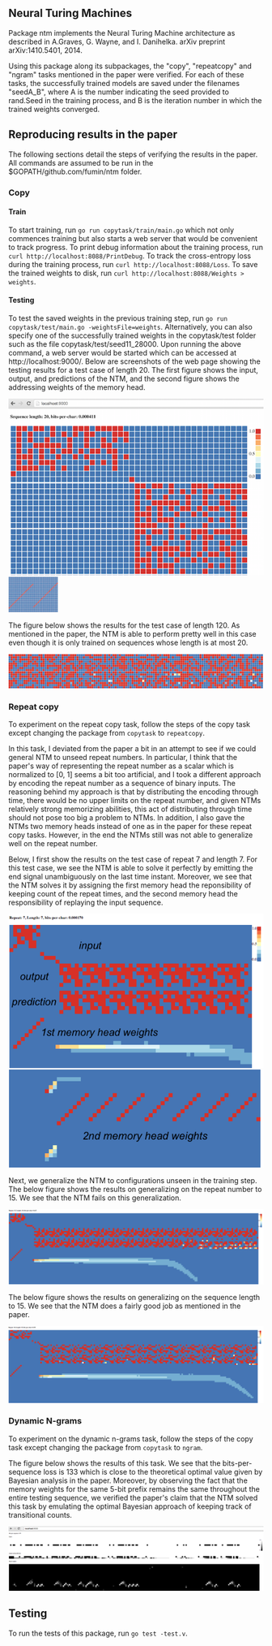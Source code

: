 Neural Turing Machines
-----
Package ntm implements the Neural Turing Machine architecture as described in A.Graves, G. Wayne, and I. Danihelka. arXiv preprint arXiv:1410.5401, 2014.

Using this package along its subpackages, the "copy", "repeatcopy" and "ngram" tasks mentioned in the paper were verified.
For each of these tasks, the successfully trained models are saved under the filenames "seedA_B",
where A is the number indicating the seed provided to rand.Seed in the training process, and B is the iteration number in which the trained weights converged.

## Reproducing results in the paper
The following sections detail the steps of verifying the results in the paper. All commands are assumed to be run in the $GOPATH/github.com/fumin/ntm folder.

### Copy
#### Train
To start training, run `go run copytask/train/main.go` which not only commences training but also starts a web server that would be convenient to track progress.
To print debug information about the training process, run `curl http://localhost:8088/PrintDebug`.
To track the cross-entropy loss during the training process, run `curl http://localhost:8088/Loss`.
To save the trained weights to disk, run `curl http://localhost:8088/Weights > weights`.
#### Testing
To test the saved weights in the previous training step, run `go run copytask/test/main.go -weightsFile=weights`. Alternatively, you can also specify one of the successfully trained weights in the copytask/test folder such as the file copytask/test/seed11_28000.
Upon running the above command, a web server would be started which can be accessed at http://localhost:9000/.
Below are screenshots of the web page showing the testing results for a test case of length 20.
The first figure shows the input, output, and predictions of the NTM, and the second figure shows the addressing weights of the memory head.

<img src="readme_static/copy20.png">
<img src="readme_static/copy20_weights.png" style="height: 5em;">

The figure below shows the results for the test case of length 120. As mentioned in the paper, the NTM is able to perform pretty well in this case even though it is only trained on sequences whose length is at most 20.

<img src="readme_static/copy120.png">

### Repeat copy
To experiment on the repeat copy task, follow the steps of the copy task except changing the package from `copytask` to `repeatcopy`.

In this task, I deviated from the paper a bit in an attempt to see if we could general NTM to unseed repeat numbers. In particular, I think that the paper's way of representing the repeat number as a scalar which is normalized to [0, 1] seems a bit too artificial, and I took a different approach by encoding the repeat number as a sequence of binary inputs. The reasoning behind my approach is that by distributing the encoding through time, there would be no upper limits on the repeat number, and given NTMs relatively strong memorizing abilities, this act of distributing through time should not pose too big a problem to NTMs. In addition, I also gave the NTMs two memory heads instead of one as in the paper for these repeat copy tasks. However, in the end the NTMs still was not able to generalize well on the repeat number.

Below, I first show the results on the test case of repeat 7 and length 7. For this test case, we see the NTM is able to solve it perfectly by emitting the end signal unambiguously on the last time instant. Moreover, we see that the NTM solves it by assigning the first memory head the reponsibility of keeping count of the repeat times, and the second memory head the responsibility of replaying the input sequence.

<img src="readme_static/repeatcopy7_h1.png">
<img src="readme_static/repeatcopy7_h2.png">

Next, we generalize the NTM to configurations unseen in the training step. The below figure shows the results on generalizing on the repeat number to 15. We see that the NTM fails on this generalization.

<img src="readme_static/repeatcopy_seed4_repeat15_seqlen10.png">

The below figure shows the results on generalizing on the sequence length to 15. We see that the NTM does a fairly good job as mentioned in the paper.

<img src="readme_static/repeatcopy_seed4_repeat10_seqlen15.png">

### Dynamic N-grams
To experiment on the dynamic n-grams task, follow the steps of the copy task except changing the package from `copytask` to `ngram`.

The figure below shows the results of this task. We see that the bits-per-sequence loss is 133 which is close to the theoretical optimal value given by Bayesian analysis in the paper.
Moreover, by observing the fact that the memory weights for the same 5-bit prefix remains the same throughout the entire testing sequence, we verified the paper's claim that the NTM solved this task by emulating the optimal Bayesian approach of keeping track of transitional counts.

<img src="readme_static/ngram_seed2.png">

## Testing
To run the tests of this package, run `go test -test.v`.
